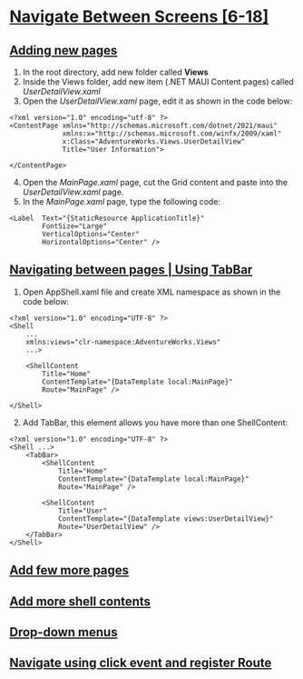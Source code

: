 # [Navigate Between Screens [6-18]](https://youtu.be/1FI3fAe1bBA?si=EgCgLv9-DcDaEnsm)

## [Adding new pages](https://youtu.be/1FI3fAe1bBA?t=71)

1. In the root directory, add new folder called **Views**
2. Inside the Views folder, add new item (.NET MAUI Content pages) called *UserDetailView.xaml*
3. Open the *UserDetailView.xaml* page, edit it as shown in the code below:

```
<?xml version="1.0" encoding="utf-8" ?>
<ContentPage xmlns="http://schemas.microsoft.com/dotnet/2021/maui"
             xmlns:x="http://schemas.microsoft.com/winfx/2009/xaml"
             x:Class="AdventureWorks.Views.UserDetailView"
             Title="User Information">
        
</ContentPage>
```

4. Open the *MainPage.xaml* page, cut the Grid content and paste into the *UserDetailView.xaml* page.
5. In the *MainPage.xaml* page, type the following code:

```
<Label  Text="{StaticResource ApplicationTitle}"
        FontSize="Large"
        VerticalOptions="Center"
        HorizontalOptions="Center" />
```

## [Navigating between pages | Using TabBar](https://youtu.be/1FI3fAe1bBA?t=242)

1. Open AppShell.xaml file and create XML namespace as shown in the code below:

```
<?xml version="1.0" encoding="UTF-8" ?>
<Shell
    ...
    xmlns:views="clr-namespace:AdventureWorks.Views"
    ...>

    <ShellContent
        Title="Home"
        ContentTemplate="{DataTemplate local:MainPage}"
        Route="MainPage" />

</Shell>
```

2. Add TabBar, this element allows you have more than one ShellContent:

```
<?xml version="1.0" encoding="UTF-8" ?>
<Shell ...>
    <TabBar>
        <ShellContent
            Title="Home"
            ContentTemplate="{DataTemplate local:MainPage}"
            Route="MainPage" />

        <ShellContent
            Title="User"
            ContentTemplate="{DataTemplate views:UserDetailView}"
            Route="UserDetailView" />
    </TabBar>
</Shell>
```

## [Add few more pages](https://youtu.be/1FI3fAe1bBA?t=532)

## [Add more shell contents](https://youtu.be/1FI3fAe1bBA?t=572)
## [Drop-down menus](https://youtu.be/1FI3fAe1bBA?t=647)
## [Navigate using click event and register Route](https://youtu.be/1FI3fAe1bBA?t=781)